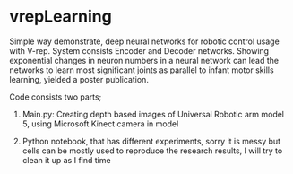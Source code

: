 # vrepLearning

Simple way demonstrate, deep neural networks for robotic control usage with V-rep. System consists Encoder and Decoder networks. Showing exponential changes in neuron numbers in a neural network can lead the networks to learn most significant joints as parallel to infant motor skills learning, yielded a poster publication.

Code consists two parts;

1) Main.py: Creating depth based images of Universal Robotic arm model 5, using Microsoft Kinect camera in model

2) Python notebook, that has different experiments, sorry it is messy but cells can be mostly used to reproduce the research results, I will try to clean it up as I find time

